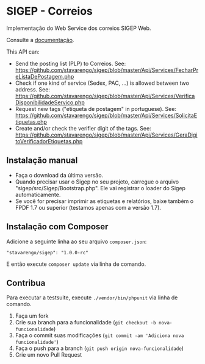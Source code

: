 SIGEP - Correios
================

Implementação do Web Service dos correios SIGEP Web.

Consulte a [documentação](http://stavarengo.github.io/sigep).

This API can:
* Send the posting list (PLP) to Correios.
   See: https://github.com/stavarengo/sigep/blob/master/Api/Services/FecharPreListaDePostagem.php
* Check if one kind of service (Sedex, PAC, ...) is allowed between two address.
   See: https://github.com/stavarengo/sigep/blob/master/Api/Services/VerificaDisponibilidadeServico.php
* Request new tags ("etiqueta de postagem" in portuguese).
   See: https://github.com/stavarengo/sigep/blob/master/Api/Services/SolicitaEtiquetas.php
* Create and/or check the verifier digit of the tags.
   See: https://github.com/stavarengo/sigep/blob/master/Api/Services/GeraDigitoVerificadorEtiquetas.php

Instalação manual
---

* Faça o download da última versão.
* Quando precisar usar o Sigep no seu projeto, carregue o arquivo "sigep/src/Sigep/Bootstrap.php". Ele vai registrar
 o loader do Sigep automaticamente.
* Se você for precisar imprimir as etiquetas e relatórios, baixe também o FPDF 1.7 ou superior (testamos apenas com a versão 1.7).


Instalação com Composer
---

Adicione a seguinte linha ao seu arquivo `composer.json`:

	"stavarengo/sigep": "1.0.0-rc"

E então execute `composer update` via linha de comando.

Contribua
---

Para executar a testsuite, execute `./vendor/bin/phpunit` via linha de comando.

1. Faça um fork
2. Crie sua branch para a funcionalidade (`git checkout -b nova-funcionalidade`)
3. Faça o commit suas modificações (`git commit -am 'Adiciona nova funcionalidade'`)
4. Faça o push para a branch (`git push origin nova-funcionalidade`)
5. Crie um novo Pull Request
